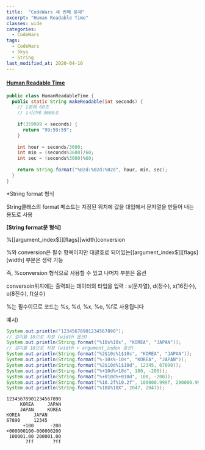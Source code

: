 ```yaml
---
title:  "CodeWars 세 번째 문제"
excerpt: "Human Readable Time"
classes: wide
categories:
  - CodeWars
tags:
  - CodeWars
  - 5kyu
  - String
last_modified_at: 2020-04-10
---
```


#### [Human Readable Time](https://www.codewars.com/kata/52685f7382004e774f0001f7)

```java
public class HumanReadableTime {
  public static String makeReadable(int seconds) {
    // 1분에 60초
    // 1시간에 3600초
    
    if(359999 < seconds) {
      return "99:59:59";
    }
    
    int hour = seconds/3600;
    int min = (seconds%3600)/60;
    int sec = (seconds%3600)%60;
    
    return String.format("%02d:%02d:%02d", hour, min, sec);
  }
}
```



*String format 형식

String클래스의 format 메소드는 지정된 위치에 값을 대입해서 문자열을 만들어 내는 용도로 사용

**[String format문 형식]**

%[[argument_index$]][flags][width]conversion

%와 conversion은 필수 항목이지만 대괄호로 되어있는[[argument_index$]][flags][width] 부분은 생략 가능

즉, %conversion 형식으로 사용할 수 있고 나머지 부분은 옵션

conversoin위치에는 출력되는 데이터의 타입을 입력 : s(문자열), d(정수), x(16진수), o(8진수), f(실수)

%는 필수이므로 코드는 %s, %d, %x, %o, %f로 사용됩니다

예시)

```java
System.out.println("12345678901234567890");
// 길이를 10으로 지정 (width 옵션)
System.out.println(String.format("%10s%10s", "KOREA", "JAPAN"));
// 길이를 10으로 지정 (width + argument_index 옵션)
System.out.println(String.format("%2$10s%1$10s", "KOREA", "JAPAN"));
System.out.println(String.format("%-10s%-10s", "KOREA", "JAPAN"));
System.out.println(String.format("%2$10d%1$10d", 12345, 67890));
System.out.println(String.format("%+10d%+10d", 100, -200));
System.out.println(String.format("%+010d%+010d", 100, -200));
System.out.println(String.format("%10.2f%10.2f", 100000.999f, 200000.999f));
System.out.println(String.format("%10X%10X", 2047, 2047));
```

```
12345678901234567890
     KOREA     JAPAN
     JAPAN     KOREA
KOREA     JAPAN     
67890     12345
      +100      -200
+000000100-000000200
 100001.00 200001.00
       7ff       7ff
```
